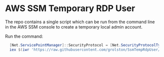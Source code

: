 # AWS SSM Temporary RDP User

The repo contains a single script which can be run from the command line in the AWS SSM console to create a temporary local admin account.

Run the command:

```powershell
  [Net.ServicePointManager]::SecurityProtocol = [Net.SecurityProtocolType]::Tls12
  iex $(iwr 'https://raw.githubusercontent.com/grolston/SsmTempRdpUser/master/SsmTempRdpUser.ps1' -UseBasicParsing).Content
```